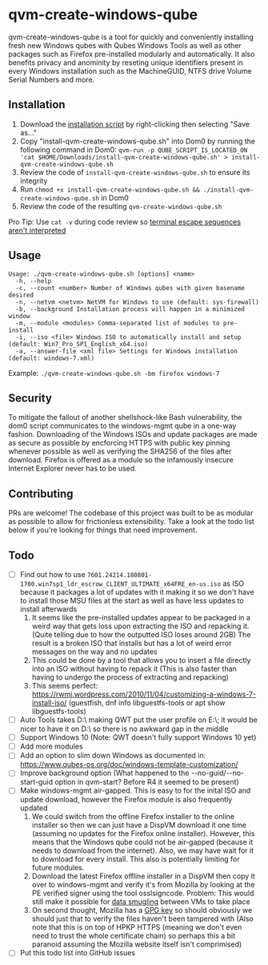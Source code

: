 # qvm-create-windows-qube

qvm-create-windows-qube is a tool for quickly and conveniently installing fresh new Windows qubes with Qubes Windows Tools as well as other packages such as Firefox pre-installed modularly and automatically. It also benefits privacy and anominity by reseting unique identifiers present in every Windows installation such as the MachineGUID, NTFS drive Volume Serial Numbers and more.

## Installation

1. Download the [installation script](https://raw.githubusercontent.com/crazyqube/qvm-create-windows-qube/master/install-qvm-create-windows-qube.sh) by right-clicking then selecting "Save as..."
2. Copy "install-qvm-create-windows-qube.sh" into Dom0 by running the following command in Dom0: `qvm-run -p QUBE_SCRIPT_IS_LOCATED_ON 'cat $HOME/Downloads/install-qvm-create-windows-qube.sh' > install-qvm-create-windows-qube.sh`
3. Review the code of `install-qvm-create-windows-qube.sh` to ensure its integrity
4. Run `chmod +x install-qvm-create-windows-qube.sh && ./install-qvm-create-windows-qube.sh` in Dom0
5. Review the code of the resulting `qvm-create-windows-qube.sh`

Pro Tip: Use `cat -v` during code review so [terminal escape sequences aren't interpreted](https://ma.ttias.be/terminal-escape-sequences-the-new-xss-for-linux-sysadmins/)

## Usage

```
Usage: ./qvm-create-windows-qube.sh [options] <name>
  -h, --help
  -c, --count <number> Number of Windows qubes with given basename desired
  -n, --netvm <netvm> NetVM for Windows to use (default: sys-firewall)
  -b, --background Installation process will happen in a minimized window
  -m, --module <modules> Comma-separated list of modules to pre-install
  -i, --iso <file> Windows ISO to automatically install and setup (default: Win7_Pro_SP1_English_x64.iso)
  -a, --answer-file <xml file> Settings for Windows installation (default: windows-7.xml)
```

Example: `./qvm-create-windows-qube.sh -bm firefox windows-7`

## Security

To mitigate the fallout of another shellshock-like Bash vulnerability, the dom0 script communicates to the windows-mgmt qube in a one-way fashion. Downloading of the Windows ISOs and update packages are made as secure as possible by encforcing HTTPS with public key pinning whenever possible as well as verifying the SHA256 of the files after download. Firefox is offered as a module so the infamously insecure Internet Explorer never has to be used.

## Contributing

PRs are welcome! The codebase of this project was built to be as modular as possible to allow for frictionless extensibility. Take a look at the todo list below if you're looking for things that need improvement.

## Todo

- [ ] Find out how to use `7601.24214.180801-1700.win7sp1_ldr_escrow_CLIENT_ULTIMATE_x64FRE_en-us.iso` as ISO because it packages a lot of updates with it making it so we don't have to install those MSU files at the start as well as have less updates to install afterwards
    1. It seems like the pre-installed updates appear to be packaged in a weird way that gets loss upon extracting the ISO and repacking it. (Quite telling due to how the outputted ISO loses around 2GB) The result is a broken ISO that installs but has a lot of weird error messages on the way and no updates
    2.  This could be done by a tool that allows you to insert a file directly into an ISO without having to repack it (This is also faster than having to undergo the process of extracting and repacking)
    3.  This seems perfect: https://rwmj.wordpress.com/2010/11/04/customizing-a-windows-7-install-iso/ (guestfish, dnf info libguestfs-tools or apt show libguestfs-tools)
- [ ] Auto Tools takes D:\\ making QWT put the user profile on E:\\; it would be nicer to have it on D:\\ so there is no awkward gap in the middle
- [ ] Support Windows 10 (Note: QWT doesn't fully support Windows 10 yet)
- [ ] Add more modules
- [ ] Add an option to slim down Windows as documented in: https://www.qubes-os.org/doc/windows-template-customization/
- [ ] Improve background option (What happened to the --no-guid/--no-start-guid option in qvm-start? Before R4 it seemed to be present)
- [ ] Make windows-mgmt air-gapped. This is easy to for the inital ISO and update download, however the Firefox module is also frequently updated
    1. We could switch from the offline Firefox installer to the online installer so then we can just have a DispVM download it one time (assuming no updates for the Firefox online installer). However, this means that the Windows qube could not be air-gapped (because it needs to download from the internet). Also, we may have wait for it to download for every install. This also is potentially limiting for future modules.
    2. Download the latest Firefox offline installer in a DispVM then copy it over to windows-mgmt and verify it's from Mozilla by looking at the PE verified signer using the tool osslsigncode. Problem: This would still make it possible for [data smugling](https://www.blackhat.com/docs/us-16/materials/us-16-Nipravsky-Certificate-Bypass-Hiding-And-Executing-Malware-From-A-Digitally-Signed-Executable-wp.pdf) between VMs to take place
    3. On second thought, Mozilla has a [GPG key](https://blog.mozilla.org/security/2019/06/13/updated-firefox-gpg-key/) so should obviously we should just that to verify the files haven't been tampered with (Also note that this is on top of HPKP HTTPS (meaning we don't even need to trust the whole certificate chain) so perhaps this a bit paranoid assuming the Mozilla website itself isn't comprimised)
- [ ] Put this todo list into GitHub issues
